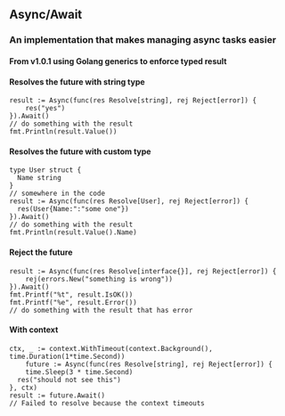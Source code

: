 ## Async/Await

### An implementation that makes managing async tasks easier

#### From v1.0.1 using Golang generics to enforce typed result
#### Resolves the future with string type
```
result := Async(func(res Resolve[string], rej Reject[error]) {
	res("yes")
}).Await()
// do something with the result
fmt.Println(result.Value())
```
#### Resolves the future with custom type
```
type User struct {
  Name string
}
// somewhere in the code
result := Async(func(res Resolve[User], rej Reject[error]) {
  res(User{Name:":"some one"})
}).Await()
// do something with the result
fmt.Println(result.Value().Name)
```

#### Reject the future
```
result := Async(func(res Resolve[interface{}], rej Reject[error]) {
	rej(errors.New("something is wrong"))
}).Await()
fmt.Printf("%t", result.IsOK())
fmt.Printf("%e", result.Error())
// do something with the result that has error
```

#### With context
```
ctx, _ := context.WithTimeout(context.Background(), time.Duration(1*time.Second))
	future := Async(func(res Resolve[string], rej Reject[error]) {
	time.Sleep(3 * time.Second)
  res("should not see this")
}, ctx)
result := future.Await()
// Failed to resolve because the context timeouts
```
